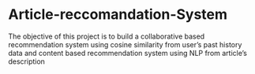 # Article-reccomandation-System


The objective of this project is to build a collaborative based recommendation system using cosine similarity from user’s past history data  and content based recommendation system using NLP from article’s description
